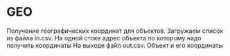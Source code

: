 # GEO
Получение географических координат для объектов.
Загружаем список из файла in.csv. На одной стоке адрес объекта по которому надо получить координаты
На выходе файл out.csv. Объект и его координаты
